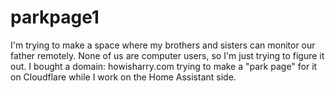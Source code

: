 # parkpage1
I'm trying to make a space where my brothers and sisters can monitor our father remotely.  None of us are computer users, so I'm just trying to figure it out.
I bought a domain: howisharry.com
trying to make a "park page" for it on Cloudflare while I work on the Home Assistant side.
